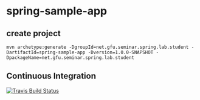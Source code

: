 # spring-sample-app

## create project

```
mvn archetype:generate -DgroupId=net.gfu.seminar.spring.lab.student -DartifactId=spring-sample-app -Dversion=1.0.0-SNAPSHOT -DpackageName=net.gfu.seminar.spring.lab.student
```

## Continuous Integration
[![Travis Build Status](https://travis-ci.org/tfr42/spring-sample-app.png?branch=trainer)](https://travis-ci.org/tfr42/spring-sample-app)
